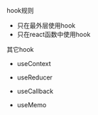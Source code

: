  hook规则

- 只在最外层使用hook
- 只在react函数中使用hook

其它hook

- useContext

- useReducer
- useCallback
- useMemo
